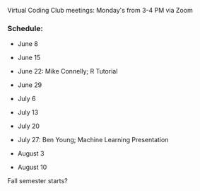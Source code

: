 Virtual Coding Club meetings: Monday's from 3-4 PM via Zoom

### Schedule:

- June 8
- June 15 
- June 22: Mike Connelly; R Tutorial
- June 29

- July 6
- July 13
- July 20
- July 27: Ben Young; Machine Learning Presentation

- August 3
- August 10

Fall semester starts?
